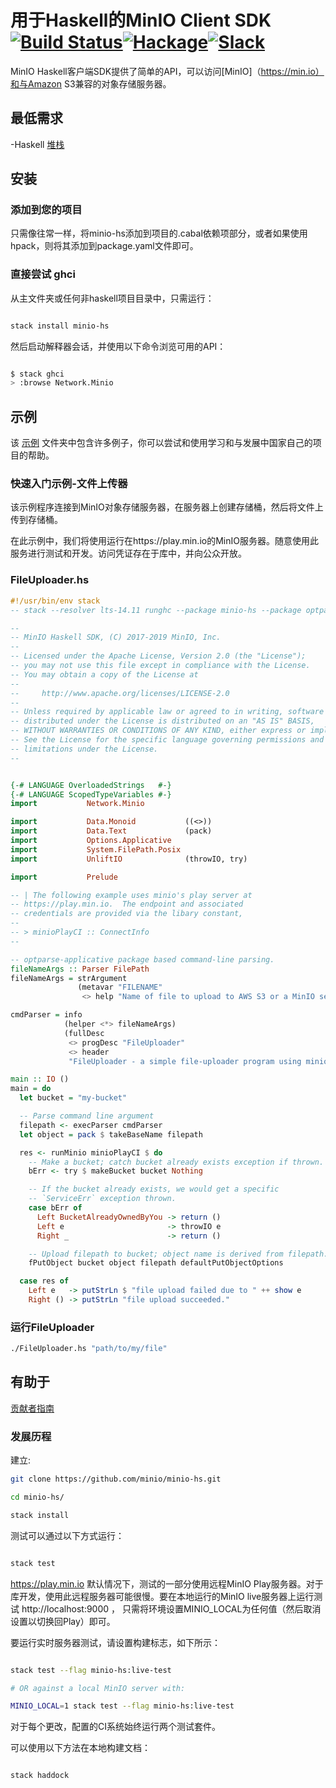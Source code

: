 # 用于Haskell的MinIO Client SDK[![Build Status](https://travis-ci.org/minio/minio-hs.svg?branch=master)](https://travis-ci.org/minio/minio-hs)[![Hackage](https://img.shields.io/hackage/v/minio-hs.svg)](https://hackage.haskell.org/package/minio-hs)[![Slack](https://slack.min.io/slack?type=svg)](https://slack.min.io)

MinIO Haskell客户端SDK提供了简单的API，可以访问[MinIO]（https://min.io）和与Amazon S3兼容的对象存储服务器。

## 最低需求

-Haskell [堆栈](https://docs.haskellstack.org/en/stable/README/)

## 安装

### 添加到您的项目

只需像往常一样，将minio-hs添加到项目的.cabal依赖项部分，或者如果使用hpack，则将其添加到package.yaml文件即可。

### 直接尝试 ghci

从主文件夹或任何非haskell项目目录中，只需运行：

```sh

stack install minio-hs

```

然后启动解释器会话，并使用以下命令浏览可用的API：

```sh

$ stack ghci
> :browse Network.Minio
```

## 示例

该 [示例](https://github.com/minio/minio-hs/tree/master/examples) 文件夹中包含许多例子，你可以尝试和使用学习和与发展中国家自己的项目的帮助。


### 快速入门示例-文件上传器

该示例程序连接到MinIO对象存储服务器，在服务器上创建存储桶，然后将文件上传到存储桶。

在此示例中，我们将使用运行在https://play.min.io的MinIO服务器。随意使用此服务进行测试和开发。访问凭证存在于库中，并向公众开放。

### FileUploader.hs
``` haskell
#!/usr/bin/env stack
-- stack --resolver lts-14.11 runghc --package minio-hs --package optparse-applicative --package filepath

--
-- MinIO Haskell SDK, (C) 2017-2019 MinIO, Inc.
--
-- Licensed under the Apache License, Version 2.0 (the "License");
-- you may not use this file except in compliance with the License.
-- You may obtain a copy of the License at
--
--     http://www.apache.org/licenses/LICENSE-2.0
--
-- Unless required by applicable law or agreed to in writing, software
-- distributed under the License is distributed on an "AS IS" BASIS,
-- WITHOUT WARRANTIES OR CONDITIONS OF ANY KIND, either express or implied.
-- See the License for the specific language governing permissions and
-- limitations under the License.
--


{-# LANGUAGE OverloadedStrings   #-}
{-# LANGUAGE ScopedTypeVariables #-}
import           Network.Minio

import           Data.Monoid           ((<>))
import           Data.Text             (pack)
import           Options.Applicative
import           System.FilePath.Posix
import           UnliftIO              (throwIO, try)

import           Prelude

-- | The following example uses minio's play server at
-- https://play.min.io.  The endpoint and associated
-- credentials are provided via the libary constant,
--
-- > minioPlayCI :: ConnectInfo
--

-- optparse-applicative package based command-line parsing.
fileNameArgs :: Parser FilePath
fileNameArgs = strArgument
               (metavar "FILENAME"
                <> help "Name of file to upload to AWS S3 or a MinIO server")

cmdParser = info
            (helper <*> fileNameArgs)
            (fullDesc
             <> progDesc "FileUploader"
             <> header
             "FileUploader - a simple file-uploader program using minio-hs")

main :: IO ()
main = do
  let bucket = "my-bucket"

  -- Parse command line argument
  filepath <- execParser cmdParser
  let object = pack $ takeBaseName filepath

  res <- runMinio minioPlayCI $ do
    -- Make a bucket; catch bucket already exists exception if thrown.
    bErr <- try $ makeBucket bucket Nothing

    -- If the bucket already exists, we would get a specific
    -- `ServiceErr` exception thrown.
    case bErr of
      Left BucketAlreadyOwnedByYou -> return ()
      Left e                       -> throwIO e
      Right _                      -> return ()

    -- Upload filepath to bucket; object name is derived from filepath.
    fPutObject bucket object filepath defaultPutObjectOptions

  case res of
    Left e   -> putStrLn $ "file upload failed due to " ++ show e
    Right () -> putStrLn "file upload succeeded."
```

### 运行FileUploader

``` sh
./FileUploader.hs "path/to/my/file"

```

## 有助于

[贡献者指南](https://github.com/minio/minio-hs/blob/master/CONTRIBUTING.md)

### 发展历程

建立:

```sh
git clone https://github.com/minio/minio-hs.git

cd minio-hs/

stack install
```

测试可以通过以下方式运行：

```sh

stack test

```

https://play.min.io  默认情况下，测试的一部分使用远程MinIO Play服务器。对于库开发，使用此远程服务器可能很慢。要在本地运行的MinIO live服务器上运行测试 http://localhost:9000 ， 只需将环境设置MINIO_LOCAL为任何值（然后取消设置以切换回Play）即可。

要运行实时服务器测试，请设置构建标志，如下所示：

```sh

stack test --flag minio-hs:live-test

# OR against a local MinIO server with:

MINIO_LOCAL=1 stack test --flag minio-hs:live-test

```

对于每个更改，配置的CI系统始终运行两个测试套件。

可以使用以下方法在本地构建文档：

```sh

stack haddock

```

